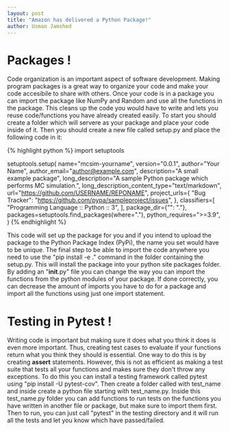 ```yaml
---
layout: post
title: "Amazon has delivered a Python Package!"
author: Usman Jamshed
---
```


# Packages !
Code organization is an important aspect of software development. Making program packages is a great way to organize your code and make your code accesibile to share with others. Once your code is in a package you can import the package like NumPy and Random and use all the functions in the package. This cleans up the code you would have to write and lets you reuse code/functions you have already created easily. To start you should create a folder which will servere as your package and place your code inside of it. Then you should create a new file called setup.py and place the following code in it:


{% highlight python %}
import setuptools

setuptools.setup(
    name="mcsim-yourname",
    version="0.0.1",
    author="Your Name",
    author_email="author@example.com",
    description="A small example package",
    long_description="A sample Python package which performs MC simulation.",
    long_description_content_type="text/markdown",
    url="https://github.com/USERNAME/REPONAME",
    project_urls={
        "Bug Tracker": "https://github.com/pypa/sampleproject/issues",
    },
    classifiers=[
        "Programming Language :: Python :: 3",
    ],
    package_dir={"": "."},
    packages=setuptools.find_packages(where="."),
    python_requires=">=3.9",
)
{% endhighlight %}


This code will set up the package for you and if you intend to upload the package to the Python Package Index (PyPi), the name you set would have to be unique. The final step to be able to import the code anywhere you need to use the "pip install -e ." command in the folder containing the setup.py. This will install the package into your python site packages folder. By adding an "__init__.py" file you can change the way you can import the functions from the python modules of your package. If done correctly, you can decrease the amount of imports you have to do for a package and import all the functions using just one import statement. 

# Testing in Pytest !

Writing code is important but making sure it does what you think it does is even more important. Thus, creating test cases to evaluate if your functions return what you think they should is essential. One way to do this is by creating **assert** statements. However, this is not as efficient as making a test suite that tests all your functions and makes sure they don't throw any exceptions. To do this you can install a testing framework called pytest using "pip install -U pytest-cov". Then create a folder called with test_name and inside create a python file starting with test_name.py. Inside this test_name.py folder you can add functions to run tests on the functions you have written in another file or package, but make sure to import them first. Then to run, you can just call "pytest" in the testing directory and it will run all the tests and let you know which have passed/failed. 